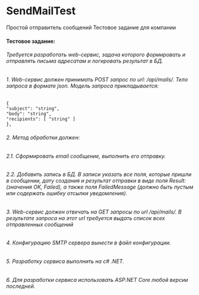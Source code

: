 # SendMailTest
Простой отправитель сообщений  Тестовое задание для компании 
#### Тестовое задание:
###### Требуется разработать web-сервис, задача которого формировать и отправлять письма адресатам и логировать результат в БД.
###### 1. Web-сервис должен принимать POST запрос по url: /api/mails/. Тело запроса в формате json. Модель запроса прикладывается:
```
{
"subject": "string",
"body": "string",
"recipients": [ "string" ]
},
```
###### 2. Метод обработки должен:
###### 2.1. Сформировать email сообщение, выполнить его отправку.
###### 2.2. Добавить запись в БД. В записи указать все поля, которые пришли в сообщении, дату создания и результат отправки в виде поля Result: (значения OK, Failed), а также поля FailedMessage (должно быть пустым или содержать ошибку отсылки уведомления).
###### 3. Web-cервис должен отвечать на GET запросы по url /api/mails/. В результате запроса на этот url требуется выдать список всех отправленных сообщений
###### 4. Конфигурацию SMTP сервера вынести в файл конфигурации.
###### 5. Разработку сервиса выполнить на с# .NET.
###### 6. Для разработки сервиса использовать ASP.NET Core любой версии последней.
